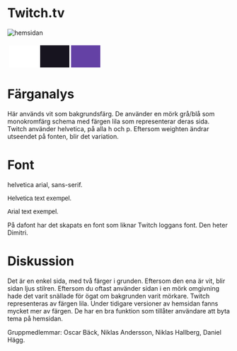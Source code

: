 Twitch.tv
===============================

![hemsidan](http://image.prntscr.com/image/273d42a2fefe4f42b1915dcbf1dea90c.png)
<table style="border-spacing: 4px; border-collapse: separate">
<tbody><tr>
<td style="height: 50px; width: 50px; background-color: #fff">
</td><td style="height: 50px; width: 50px; background-color: #17141F">
</td><td style="height: 50px; width: 50px; background-color: #6441A5">
</td></tr>
</tbody></table>

Färganalys
===============================

Här används vit som bakgrundsfärg. De använder en mörk grå/blå som monokromfärg schema med färgen lila som representerar
deras sida.
Twitch använder helvetica, på alla h och p. Eftersom weighten ändrar utseendet på fonten, blir det variation.

Font
===============================
helvetica arial, sans-serif.
<p style="font-family: Helvetica, sans-serif;">Helvetica text exempel.</p>
<p style="font-family: Arial, sans-serif;">Arial text exempel.</p>
På dafont har det skapats en font som liknar Twitch loggans font. Den heter Dimitri.

Diskussion
===============================
Det är en enkel sida, med två färger i grunden. Eftersom den ena är vit, blir sidan ljus stilren.
Eftersom du oftast använder sidan i en mörk omgivning hade det varit snällade för ögat om bakgrunden varit mörkare.
Twitch representeras av färgen lila. Under tidigare versioner av hemsidan fanns mycket mer av färgen.
De har en bra funktion som tillåter användare att byta tema på hemsidan.

Gruppmedlemmar: Oscar Bäck, Niklas Andersson, Niklas Hallberg, Daniel Hägg.

